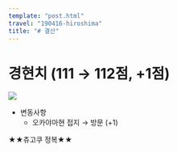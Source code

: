 ```yaml
---
template: "post.html"
travel: "190416-hiroshima"
title: "# 결산"
---
```


# 경현치 (111 → 112점, +1점)

![](https://kkni.snack.studio/image/00340013313444343123144114433043343044042334000.svg)

* 변동사항
  * 오카야마현 접지 → 방문 (+1)

★★츄고쿠 정복★★  
